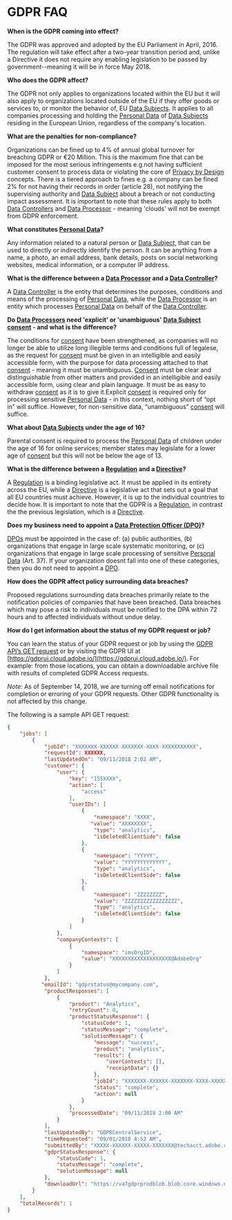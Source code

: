 # GDPR FAQ

**When is the GDPR coming into effect?**

The GDPR was approved and adopted by the EU Parliament in April, 2016. The regulation will take effect after a two-year transition period and, unlike a Directive it does not require any enabling legislation to be passed by government--meaning it will be in force May 2018.

**Who does the GDPR affect?**

The GDPR not only applies to organizations located within the EU but it will also apply to organizations located outside of the EU if they offer goods or services to, or monitor the behavior of, EU [Data Subjects](gdpr-terminology.md#datasubject). It applies to all companies processing and holding the [Personal Data](gdpr-terminology.md#personaldata) of [Data Subjects](gdpr-terminology.md#datasubject) residing in the European Union, regardless of the company's location.

**What are the penalties for non-compliance?**

Organizations can be fined up to 4% of annual global turnover for breaching GDPR or €20 Million. This is the maximum fine that can be imposed for the most serious infringements e.g.not having sufficient customer consent to process data or violating the core of [Privacy by Design](gdpr-terminology.md#privacybydesign) concepts. There is a tiered approach to fines e.g. a company can be fined 2% for not having their records in order (article 28), not notifying the supervising authority and [Data Subject](gdpr-terminology.md#datasubject) about a breach or not conducting impact assessment. It is important to note that these rules apply to both [Data Controllers](gdpr-terminology.md#datacontroller) and [Data Processor](gdpr-terminology.md#dataprocessor) - meaning 'clouds' will not be exempt from GDPR enforcement.

**What constitutes [Personal Data](gdpr-terminology.md#personaldata)?**

Any information related to a natural person or [Data Subject](gdpr-terminology.md#datasubject), that can be used to directly or indirectly identify the person. It can be anything from a name, a photo, an email address, bank details, posts on social networking websites, medical information, or a computer IP address.

**What is the difference between a [Data Processor](gdpr-terminology.md#dataprocessor) and a [Data Controller](gdpr-terminology.md#datacontroller)?**

A [Data Controller](gdpr-terminology.md#datacontroller) is the entity that determines the purposes, conditions and means of the processing of [Personal Data](gdpr-terminology.md#personaldata), while the [Data Processor](gdpr-terminology.md#dataprocessor) is an entity which processes [Personal Data](gdpr-terminology.md#personaldata) on behalf of the [Data Controller](gdpr-terminology.md#datacontroller).

**Do [Data Processors](gdpr-terminology.md#dataprocessor) need 'explicit' or 'unambiguous' [Data Subject](gdpr-terminology.md#datasubject) [consent](gdpr-terminology.md#consent) - and what is the difference?**

The conditions for [consent](gdpr-terminology.md#consent) have been strengthened, as companies will no longer be able to utilize long illegible terms and conditions full of legalese, as the request for [consent](gdpr-terminology.md#consent) must be given in an intelligible and easily accessible form, with the purpose for data processing attached to that [consent](gdpr-terminology.md#consent) - meaning it must be unambiguous. [Consent](gdpr-terminology.md#consent) must be clear and distinguishable from other matters and provided in an intelligible and easily accessible form, using clear and plain language. It must be as easy to withdraw [consent](gdpr-terminology.md#consent) as it is to give it.​  Explicit [consent](gdpr-terminology.md#consent) is required only for processing sensitive [Personal Data](gdpr-terminology.md#personaldata) - in this context, nothing short of “opt in” will suffice. However, for non-sensitive data, “unambiguous” [consent](gdpr-terminology.md#consent) will suffice.

**What about [Data Subjects](gdpr-terminology.md#datasubject) under the age of 16?**

Parental consent is required to process the [Personal Data](gdpr-terminology.md#personaldata) of children under the age of 16 for online services; member states may legislate for a lower age of [consent](gdpr-terminology.md#consent) but this will not be below the age of 13.

**What is the difference between a [Regulation](gdpr-terminology.md#regulation) and a [Directive](gdpr-terminology.md#directive)?**

A [Regulation](gdpr-terminology.md#regulation) is a binding legislative act. It must be applied in its entirety across the EU, while a [Directive](gdpr-terminology.md#directive) is a legislative act that sets out a goal that all EU countries must achieve. However, it is up to the individual countries to decide how. It is important to note that the GDPR is a [Regulation](gdpr-terminology.md#regulation), in contrast the the previous legislation, which is a [Directive](gdpr-terminology.md#directive).

**Does my business need to appoint a [Data Protection Officer (DPO)](gdpr-terminology.md#dataprotectionofficer)?**

[DPOs](gdpr-terminology.md#dataprotectionofficer) must be appointed in the case of: (a) public authorities, (b) organizations that engage in large scale systematic monitoring, or (c) organizations that engage in large scale processing of sensitive [Personal Data](gdpr-terminology.md#personaldata) (Art. 37).  If your organization doesnt fall into one of these categories, then you do not need to appoint a [DPO](gdpr-terminology.md#dataprotectionofficer).

**How does the GDPR affect policy surrounding data breaches?**

Proposed regulations surrounding data breaches primarily relate to the notification policies of companies that have been breached. Data breaches which may pose a risk to individuals must be notified to the DPA within 72 hours and to affected individuals without undue delay.

**How do I get information about the status of my GDPR request or job?**

You can learn the status of your GDPR request or job by using the [GDPR API’s GET request](https://www.adobe.io/apis/cloudplatform/gdpr/api-reference.html) or by visiting the GDPR UI at [https://gdprui.cloud.adobe.io/](https://gdprui.cloud.adobe.io/). For example: from those locations, you can obtain a downloadable archive file with results of completed GDPR Access requests.

*Note:* As of September 14, 2018, we are turning off email notifications for completion or erroring of your GDPR requests. Other GDPR functionality is not affected by this change.

The following is a sample API GET request:

```json
{
    "jobs": [
        {
            "jobId": "XXXXXXX-XXXXXX-XXXXXXX-XXXX-XXXXXXXXXXX",
            "requestId": XXXXXX,
            "lastUpdatedOn": "09/11/2018 2:02 AM",
            "customer": {
                "user": {
                    "key": "155XXXX",
                    "action": [
                        "access"
                    ],
                    "userIDs": [
                        {
                            "namespace": "XXXX",
                           "value": "XXXXXXXX",
                            "type": "analytics",
                            "isDeletedClientSide": false
                        },
                        {
                            "namespace": "YYYYY",
                            "value": "YYYYYYYYYYYYY",
                            "type": "analytics",
                            "isDeletedClientSide": false
                        },
                        {
                            "namespace": "ZZZZZZZZ",
                            "value": "ZZZZZZZZZZZZZZZZZ",
                            "type": "analytics",
                            "isDeletedClientSide": false
                        }
                    ]
                },
                "companyContexts": [
                    {
                        "namespace": "imsOrgID",
                        "value": "XXXXXXXXXXXXXXXXXXX@AdobeOrg"
                    }
                ]
            },
           "emailId": "gdprstatus@mycompany.com",
            "productResponses": [
                {
                    "product": "Analytics",
                    "retryCount": 0,
                    "productStatusResponse": {
                        "statusCode": 1,
                        "statusMessage": "complete",
                        "solutionMessage": {
                            "message": "success",
                            "product": "analytics",
                            "results": {
                                "userContexts": [],
                                "receiptData": {}
                            },
                            "jobId": "XXXXXXX-XXXXXX-XXXXXXX-XXXX-XXXXXXXXXXX",
                            "status": "complete",
                            "action": null
                        }
                    },
                    "processedDate": "09/11/2018 2:00 AM"
                }
            ],
            "lastUpdatedBy": "GDPRCentralService",
            "timeRequested": "09/01/2018 4:52 AM",
            "submittedBy": "XXXXX-XXXXXX-XXXXX-XXXXXXX@techacct.adobe.com",
            "gdprStatusResponse": {
                "statusCode": 1,
                "statusMessage": "complete",
                "solutionMessage": null
            },
            "downloadUrl": "https://va7gdprprodblob.blob.core.windows.net/va7gdprprodblobpublic/XXXXXX-XXXXXX-XXXXXXX-XXXXXXX-XXXXXX-XXXXXXX.zip"
        }
    ],
    "totalRecords": 1
}
```